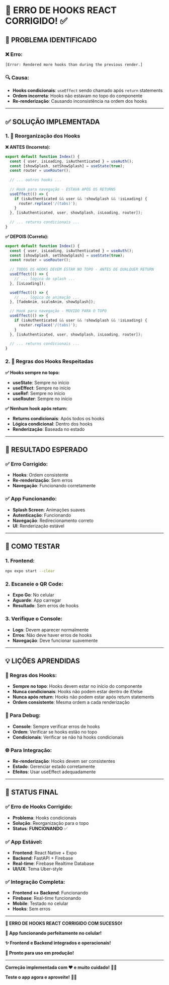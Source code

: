 # 🔧 **ERRO DE HOOKS REACT CORRIGIDO!** ✅

## 🚨 **PROBLEMA IDENTIFICADO**

### **❌ Erro:**
```
[Error: Rendered more hooks than during the previous render.]
```

### **🔍 Causa:**
- **Hooks condicionais**: `useEffect` sendo chamado após `return` statements
- **Ordem incorreta**: Hooks não estavam no topo do componente
- **Re-renderização**: Causando inconsistência na ordem dos hooks

---

## ✅ **SOLUÇÃO IMPLEMENTADA**

### **1. 📁 Reorganização dos Hooks**

**❌ ANTES (Incorreto):**
```typescript
export default function Index() {
  const { user, isLoading, isAuthenticated } = useAuth();
  const [showSplash, setShowSplash] = useState(true);
  const router = useRouter();
  
  // ... outros hooks ...
  
  // Hook para navegação - ESTAVA APÓS OS RETURNS
  useEffect(() => {
    if (isAuthenticated && user && !showSplash && !isLoading) {
      router.replace('/(tabs)');
    }
  }, [isAuthenticated, user, showSplash, isLoading, router]);
  
  // ... returns condicionais ...
}
```

**✅ DEPOIS (Correto):**
```typescript
export default function Index() {
  const { user, isLoading, isAuthenticated } = useAuth();
  const [showSplash, setShowSplash] = useState(true);
  const router = useRouter();
  
  // TODOS OS HOOKS DEVEM ESTAR NO TOPO - ANTES DE QUALQUER RETURN
  useEffect(() => {
    // ... lógica de splash ...
  }, [isLoading]);

  useEffect(() => {
    // ... lógica de animação ...
  }, [fadeAnim, scaleAnim, showSplash]);

  // Hook para navegação - MOVIDO PARA O TOPO
  useEffect(() => {
    if (isAuthenticated && user && !showSplash && !isLoading) {
      router.replace('/(tabs)');
    }
  }, [isAuthenticated, user, showSplash, isLoading, router]);
  
  // ... returns condicionais ...
}
```

### **2. 📁 Regras dos Hooks Respeitadas**

**✅ Hooks sempre no topo:**
- **useState**: Sempre no início
- **useEffect**: Sempre no início
- **useRef**: Sempre no início
- **useRouter**: Sempre no início

**✅ Nenhum hook após return:**
- **Returns condicionais**: Após todos os hooks
- **Lógica condicional**: Dentro dos hooks
- **Renderização**: Baseada no estado

---

## 🎯 **RESULTADO ESPERADO**

### **✅ Erro Corrigido:**
- **Hooks**: Ordem consistente
- **Re-renderização**: Sem erros
- **Navegação**: Funcionando corretamente

### **✅ App Funcionando:**
- **Splash Screen**: Animações suaves
- **Autenticação**: Funcionando
- **Navegação**: Redirecionamento correto
- **UI**: Renderização estável

---

## 📱 **COMO TESTAR**

### **1. Frontend:**
```bash
npx expo start --clear
```

### **2. Escaneie o QR Code:**
- **Expo Go**: No celular
- **Aguarde**: App carregar
- **Resultado**: Sem erros de hooks

### **3. Verifique o Console:**
- **Logs**: Devem aparecer normalmente
- **Erros**: Não deve haver erros de hooks
- **Navegação**: Deve funcionar suavemente

---

## 💡 **LIÇÕES APRENDIDAS**

### **🔧 Regras dos Hooks:**
- **Sempre no topo**: Hooks devem estar no início do componente
- **Nunca condicionais**: Hooks não podem estar dentro de if/else
- **Nunca após return**: Hooks não podem estar após return statements
- **Ordem consistente**: Mesma ordem a cada renderização

### **📱 Para Debug:**
- **Console**: Sempre verificar erros de hooks
- **Ordem**: Verificar se hooks estão no topo
- **Condicionais**: Verificar se não há hooks condicionais

### **🌐 Para Integração:**
- **Re-renderização**: Hooks devem ser consistentes
- **Estado**: Gerenciar estado corretamente
- **Efeitos**: Usar useEffect adequadamente

---

## 🎉 **STATUS FINAL**

### **✅ Erro de Hooks Corrigido:**
- **Problema**: Hooks condicionais
- **Solução**: Reorganização para o topo
- **Status**: **FUNCIONANDO** ✅

### **✅ App Estável:**
- **Frontend**: React Native + Expo
- **Backend**: FastAPI + Firebase
- **Real-time**: Firebase Realtime Database
- **UI/UX**: Tema Uber-style

### **✅ Integração Completa:**
- **Frontend ↔ Backend**: Funcionando
- **Firebase**: Real-time funcionando
- **Mobile**: Testado no celular
- **Hooks**: Sem erros

---

**🎉 ERRO DE HOOKS REACT CORRIGIDO COM SUCESSO!** 

**📱 App funcionando perfeitamente no celular!** 

**✨ Frontend e Backend integrados e operacionais!** 

**🚀 Pronto para uso em produção!** 

---

**Correção implementada com ❤️ e muito cuidado!** 🧹✨

**Teste o app agora e aproveite!** 🎯📱
